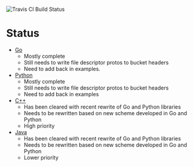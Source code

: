 ![Travis CI Build Status](https://travis-ci.org/decibelcooper/proio.svg?branch=master)
# Status
* [Go](go-proio)
  * Mostly complete
  * Still needs to write file descriptor protos to bucket headers
  * Need to add back in examples.
* [Python](py-proio)
  * Mostly complete
  * Still needs to write file descriptor protos to bucket headers
  * Need to add back in examples
* [C++](cpp-proio)
  * Has been cleared with recent rewrite of Go and Python libraries
  * Needs to be rewritten based on new scheme developed in Go and Python
  * High priority
* [Java](java-proio)
  * Has been cleared with recent rewrite of Go and Python libraries
  * Needs to be rewritten based on new scheme developed in Go and Python
  * Lower priority
